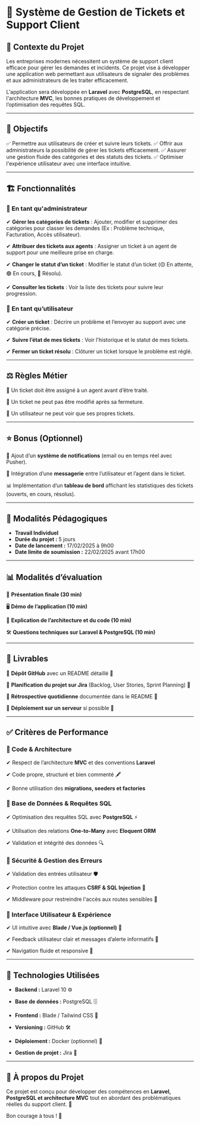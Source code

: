 # 🚀 Système de Gestion de Tickets et Support Client

## 📌 Contexte du Projet
Les entreprises modernes nécessitent un système de support client efficace pour gérer les demandes et incidents. Ce projet vise à développer une application web permettant aux utilisateurs de signaler des problèmes et aux administrateurs de les traiter efficacement.

L'application sera développée en **Laravel** avec **PostgreSQL**, en respectant l'architecture **MVC**, les bonnes pratiques de développement et l’optimisation des requêtes SQL.

---

## 🎯 Objectifs
✅ Permettre aux utilisateurs de créer et suivre leurs tickets.
✅ Offrir aux administrateurs la possibilité de gérer les tickets efficacement.
✅ Assurer une gestion fluide des catégories et des statuts des tickets.
✅ Optimiser l'expérience utilisateur avec une interface intuitive.

---

## 🏗️ Fonctionnalités

### **🔹 En tant qu'administrateur**
✔ **Gérer les catégories de tickets** : Ajouter, modifier et supprimer des catégories pour classer les demandes (Ex : Problème technique, Facturation, Accès utilisateur).

✔ **Attribuer des tickets aux agents** : Assigner un ticket à un agent de support pour une meilleure prise en charge.

✔ **Changer le statut d’un ticket** : Modifier le statut d’un ticket (🟡 En attente, 🟢 En cours, 🔴 Résolu).

✔ **Consulter les tickets** : Voir la liste des tickets pour suivre leur progression.

### **🔹 En tant qu’utilisateur**

✔ **Créer un ticket** : Décrire un problème et l’envoyer au support avec une catégorie précise.

✔ **Suivre l’état de mes tickets** : Voir l'historique et le statut de mes tickets.

✔ **Fermer un ticket résolu** : Clôturer un ticket lorsque le problème est réglé.

---

## ⚖️ Règles Métier

📌 Un ticket doit être assigné à un agent avant d’être traité.

📌 Un ticket ne peut pas être modifié après sa fermeture.

📌 Un utilisateur ne peut voir que ses propres tickets.

---

## ⭐ Bonus (Optionnel)

🔔 Ajout d’un **système de notifications** (email ou en temps réel avec Pusher).

💬 Intégration d’une **messagerie** entre l’utilisateur et l’agent dans le ticket.

📊 Implémentation d’un **tableau de bord** affichant les statistiques des tickets (ouverts, en cours, résolus).

---

## 📝 Modalités Pédagogiques

- **Travail Individuel**
- **Durée du projet :** 5 jours
- **Date de lancement :** 17/02/2025 à 9h00
- **Date limite de soumission :** 22/02/2025 avant 17h00

---

## 📊 Modalités d’évaluation

🎤 **Présentation finale (30 min)**

🖥 **Démo de l’application (10 min)**

📂 **Explication de l’architecture et du code (10 min)**

🛠 **Questions techniques sur Laravel & PostgreSQL (10 min)**

---

## 📎 Livrables

📌 **Dépôt GitHub** avec un README détaillé 📄

📌 **Planification du projet sur Jira** (Backlog, User Stories, Sprint Planning) 📅

📌 **Rétrospective quotidienne** documentée dans le README 📜

📌 **Déploiement sur un serveur** si possible 🚀

---

## ✅ Critères de Performance

### **📌 Code & Architecture**

✔ Respect de l’architecture **MVC** et des conventions **Laravel**

✔ Code propre, structuré et bien commenté 🖋

✔ Bonne utilisation des **migrations, seeders et factories**

### **📌 Base de Données & Requêtes SQL**

✔ Optimisation des requêtes SQL avec **PostgreSQL** ⚡

✔ Utilisation des relations **One-to-Many** avec **Eloquent ORM**

✔ Validation et intégrité des données 🔍

### **📌 Sécurité & Gestion des Erreurs**

✔ Validation des entrées utilisateur 🛡️

✔ Protection contre les attaques **CSRF & SQL Injection** 🚨

✔ Middleware pour restreindre l'accès aux routes sensibles 🔑

### **📌 Interface Utilisateur & Expérience**

✔ UI intuitive avec **Blade / Vue.js (optionnel)** 🎨

✔ Feedback utilisateur clair et messages d’alerte informatifs 🔔

✔ Navigation fluide et responsive 📱

---

## 🚀 Technologies Utilisées

- **Backend :** Laravel 10 ⚙️
  
- **Base de données :** PostgreSQL 🗄️
  
- **Frontend :** Blade / Tailwind CSS 🎨
  
- **Versioning :** GitHub 🛠️
  
- **Déploiement :** Docker (optionnel) 🐳
  
- **Gestion de projet :** Jira 📅

---

## 📢 À propos du Projet

Ce projet est conçu pour développer des compétences en **Laravel, PostgreSQL et architecture MVC** tout en abordant des problématiques réelles du support client. 🚀

Bon courage à tous ! 💪
